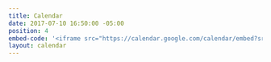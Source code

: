 ```yaml
---
title: Calendar
date: 2017-07-10 16:50:00 -05:00
position: 4
embed-code: '<iframe src="https://calendar.google.com/calendar/embed?src=strikeforceforchange%40gmail.com&ctz=America/Chicago" '
layout: calendar
---
```


